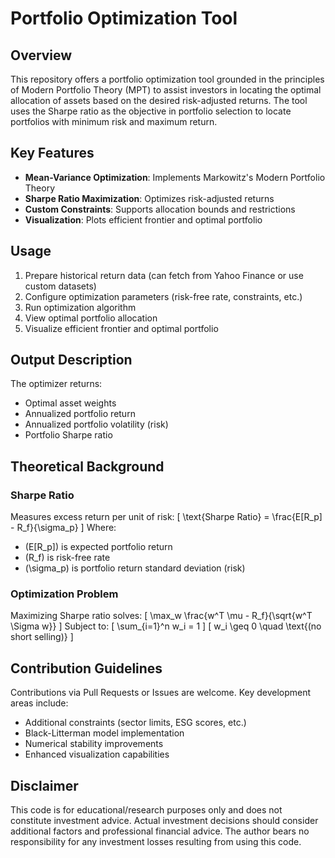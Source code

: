 # Portfolio Optimization Tool

## Overview

This repository offers a portfolio optimization tool grounded in the principles of Modern Portfolio Theory (MPT) to assist investors in locating the optimal allocation of assets based on the desired risk-adjusted returns. The tool uses the Sharpe ratio as the objective in portfolio selection to locate portfolios with minimum risk and maximum return.

## Key Features

- **Mean-Variance Optimization**: Implements Markowitz's Modern Portfolio Theory
- **Sharpe Ratio Maximization**: Optimizes risk-adjusted returns
- **Custom Constraints**: Supports allocation bounds and restrictions
- **Visualization**: Plots efficient frontier and optimal portfolio

## Usage

1. Prepare historical return data (can fetch from Yahoo Finance or use custom datasets)
2. Configure optimization parameters (risk-free rate, constraints, etc.)
3. Run optimization algorithm
4. View optimal portfolio allocation
5. Visualize efficient frontier and optimal portfolio

## Output Description

The optimizer returns:
- Optimal asset weights 
- Annualized portfolio return
- Annualized portfolio volatility (risk)
- Portfolio Sharpe ratio

## Theoretical Background

### Sharpe Ratio
Measures excess return per unit of risk:
\[
\text{Sharpe Ratio} = \frac{E[R_p] - R_f}{\sigma_p}
\]
Where:
- \(E[R_p]\) is expected portfolio return
- \(R_f\) is risk-free rate
- \(\sigma_p\) is portfolio return standard deviation (risk)

### Optimization Problem
Maximizing Sharpe ratio solves:
\[
\max_w \frac{w^T \mu - R_f}{\sqrt{w^T \Sigma w}}
\]
Subject to:
\[
\sum_{i=1}^n w_i = 1
\]
\[
w_i \geq 0 \quad \text{(no short selling)}
\]


## Contribution Guidelines

Contributions via Pull Requests or Issues are welcome. Key development areas include:
- Additional constraints (sector limits, ESG scores, etc.)
- Black-Litterman model implementation
- Numerical stability improvements
- Enhanced visualization capabilities

## Disclaimer

This code is for educational/research purposes only and does not constitute investment advice. Actual investment decisions should consider additional factors and professional financial advice. The author bears no responsibility for any investment losses resulting from using this code.
